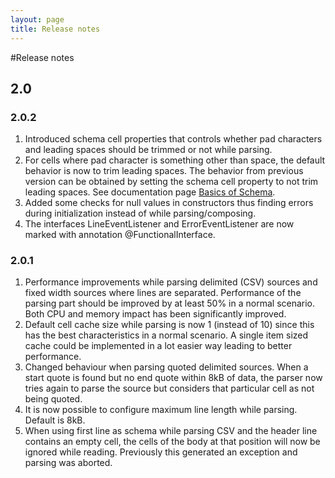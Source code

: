 ```yaml
---
layout: page
title: Release notes
---
```

#Release notes
## 2.0
### 2.0.2
1. Introduced schema cell properties that controls whether pad characters and leading spaces should be trimmed or not while parsing.
1. For cells where pad character is something other than space, the default behavior is now to trim leading spaces. The behavior from previous version can be obtained by setting the schema cell property to not trim leading spaces. See documentation page [Basics of Schema](basics_schema). 
1. Added some checks for null values in constructors thus finding errors during initialization instead of while parsing/composing.
1. The interfaces LineEventListener and ErrorEventListener are now marked with annotation @FunctionalInterface. 
### 2.0.1
1. Performance improvements while parsing delimited (CSV) sources and fixed width sources where lines are separated. 
Performance of the parsing part should be improved by at least 50% in a normal scenario. Both CPU and memory impact has been significantly improved.
1. Default cell cache size while parsing is now 1 (instead of 10) since this has the best characteristics in a normal scenario. A single item sized cache could be implemented in a lot easier way leading to better performance.  
1. Changed behaviour when parsing quoted delimited sources. When a start quote is found but no end quote within 8kB of data, the parser now
tries again to parse the source but considers that particular cell as not being quoted.
1. It is now possible to configure maximum line length while parsing. Default is 8kB.
1. When using first line as schema while parsing CSV and the header line 
contains an empty cell, the cells of the body at that position will now 
be ignored while reading. Previously this generated an exception and parsing was aborted.
